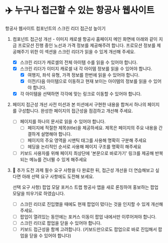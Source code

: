 # ✈️ 누구나 접근할 수 있는 항공사 웹사이트

항공사 웹사이트 컴포넌트의 스크린 리더 접근성 높이기

1. 컴포넌트 접근성 개선 - 이미지 캐로셀
   항공사 홈페이지 메인 화면에 아래와 같이 지금 프로모션 진행 중인 노선과 가격 정보를 제공해주려 합니다.
   프로모션 정보를 제공해주기 위한 이 섹션을 스크린 리더가 읽을 수 있게 개선해 주세요.

   - [x] 스크린 리더가 캐로셀의 전체 아이템 수를 읽을 수 있어야 합니다.
   - [x] 스크린 리더가 이미지 캐로셀 내 각 아이템 정보를 읽을 수 있어야 합니다.
     - [x] 여행지, 좌석 유형, 가격 정보를 한번에 읽을 수 있어야 합니다.
     - [x] 이전/다음 아이템으로 이동하고 현재 보이는 아이템의 정보를 읽을 수 있어야 합니다.
   - [x] 각 아이템을 선택하면 각각에 맞는 링크로 이동할 수 있어야 합니다.

2. 페이지 접근성 개선
   사전 미션과 본 미션에서 구현한 내용을 합쳐서 하나의 페이지를 구성합니다.
   완성한 페이지의 접근성을 점검하고 개선해 주세요.

   - [ ] 페이지를 하나의 문서로 읽을 수 있어야 합니다.
     - [ ] 페이지에 적절한 제목(title)을 제공하세요. 제목은 페이지의 주요 내용을 간결하게 설명해야 합니다.
     - [ ] 페이지의 주요 영역을 시맨틱 태그를 사용해 명확히 구분해 주세요
     - [ ] 헤딩을 논리적인 순서로 사용해 페이지 구조를 명확히 해주세요
   - [ ] 키보드 사용자를 위해 페이지 최상단에 '본문으로 바로가기' 링크를 제공해 반복되는 메뉴를 건너뛸 수 있게 해주세요

3. 🚚 추가 도전 과제
   필수 요구 사항을 다 완료한 뒤, 접근성 개선을 더 연습해보고 싶다면 아래 선택 요구 사항에도 도전해 보세요.

   선택 요구 사항) 팝업 모달 포커스 트랩
   항공사 앱을 새로 론칭하여 홍보하는 팝업 모달을 띄우기로 하였습니다.

   - [ ] 스크린 리더로 진입했을 때에도 현재 팝업이 떴다는 것을 인지할 수 있게 개선해 주세요.
   - [ ] 팝업이 열려있는 동안에는 포커스 이동이 팝업 내에서만 이루어져야 합니다.
   - [ ] 스크린 리더로 팝업을 닫을 수 있어야 합니다.
   - [ ] 키보드 접근성을 함께 고려합니다. (키보드만으로도 팝업으로 바로 진입해서 팝업을 닫을 수 있어야 합니다)
